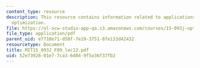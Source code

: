 ```yaml
---
content_type: resource
description: This resource contains information related to applications of discrete
  optimization.
file: https://ol-ocw-studio-app-qa.s3.amazonaws.com/courses/15-093j-optimization-methods-fall-2009/52e7392601e77ca36d849f5a36f37fb2_MIT15_093J_F09_lec12.pdf
file_type: application/pdf
parent_uid: e7710e71-d58f-7e19-3751-8fe133d42432
resourcetype: Document
title: MIT15_093J_F09_lec12.pdf
uid: 52e73926-01e7-7ca3-6d84-9f5a36f37fb2
---
```

